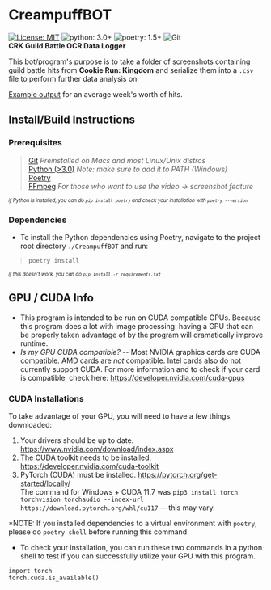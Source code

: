 # CreampuffBOT
[![License: MIT](https://img.shields.io/badge/License-MIT-green.svg)](https://opensource.org/licenses/MIT) ![python: 3.0+](https://img.shields.io/badge/python-3.0+-yellow.svg) ![poetry: 1.5+](https://img.shields.io/badge/poetry-1.5+-blue.svg) ![Git](https://img.shields.io/badge/Git-orange.svg)  
**CRK Guild Battle OCR Data Logger**    

This bot/program's purpose is to take a folder of screenshots containing guild battle hits from **Cookie Run: Kingdom** and serialize them into a `.csv` file to perform further data analysis on.

[Example output](https://pastebin.com/JWKAuT4M) for an average week's worth of hits.

## Install/Build Instructions
### Prerequisites
> [Git](https://git-scm.com/downloads) *Preinstalled on Macs and most Linux/Unix distros*  
> [Python (>3.0)](https://www.python.org/downloads/) *Note: make sure to add it to PATH (Windows)*  
> [Poetry](https://python-poetry.org/docs/#installation)  
> [FFmpeg](https://ffmpeg.org/download.html) *For those who want to use the video -> screenshot feature*

<sub><sup>*if Python is installed, you can do `pip install poetry` and check your installation with `poetry --version`*</sup></sub>

### Dependencies
- To install the Python dependencies using Poetry, navigate to the project root directory `./CreampuffBOT` and run:
> `poetry install`

<sub><sup>*if this doesn't work, you can do `pip install -r requirements.txt`*</sup></sub>  


## GPU / CUDA Info
- This program is intended to be run on CUDA compatible GPUs. Because this program does a lot with image processing: having a GPU that can be properly taken
advantage of by the program will dramatically improve runtime.  
- *Is my GPU CUDA compatible?* -- Most NVIDIA graphics cards *are* CUDA compatible. AMD cards are *not* compatible. Intel cards also do not currently support CUDA.
For more information and to check if your card is compatible, check here: https://developer.nvidia.com/cuda-gpus


### CUDA Installations
To take advantage of your GPU, you will need to have a few things downloaded:
1. Your drivers should be up to date. https://www.nvidia.com/download/index.aspx
2. The CUDA toolkit needs to be installed. https://developer.nvidia.com/cuda-toolkit
3. PyTorch (CUDA) must be installed. https://pytorch.org/get-started/locally/  
The command for Windows + CUDA 11.7 was `pip3 install torch torchvision torchaudio --index-url https://download.pytorch.org/whl/cu117` -- this may vary.  

*NOTE: If you installed dependencies to a virtual environment with `poetry`, please do `poetry shell` before running this command
- To check your installation, you can run these two commands in a python shell to test if you can successfully utilize your GPU with this program.
```
import torch
torch.cuda.is_available()
```
